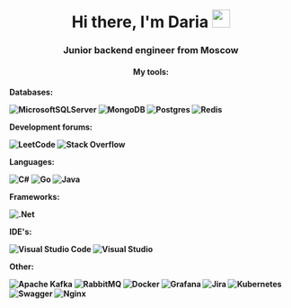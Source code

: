 <h1 align="center">Hi there, I'm Daria</a> 
<img src="https://github.com/blackcater/blackcater/raw/main/images/Hi.gif" height="32"/></h1>
<h3 align="center">Junior backend engineer from Moscow</h3>


<h4 align="center">My tools:<h4>
  
<p2>Databases:<p2>  
  
![MicrosoftSQLServer](https://img.shields.io/badge/Microsoft%20SQL%20Server-CC2927?style=for-the-badge&logo=microsoft%20sql%20server&logoColor=white)   ![MongoDB](https://img.shields.io/badge/MongoDB-%234ea94b.svg?style=for-the-badge&logo=mongodb&logoColor=white)   ![Postgres](https://img.shields.io/badge/postgres-%23316192.svg?style=for-the-badge&logo=postgresql&logoColor=white)   ![Redis](https://img.shields.io/badge/redis-%23DD0031.svg?style=for-the-badge&logo=redis&logoColor=white)

<p2>Development forums:<p2>

![LeetCode](https://img.shields.io/badge/LeetCode-000000?style=for-the-badge&logo=LeetCode&logoColor=#d16c06)   ![Stack Overflow](https://img.shields.io/badge/-Stackoverflow-FE7A16?style=for-the-badge&logo=stack-overflow&logoColor=white)   

<p2>Languages:<p2>

![C#](https://img.shields.io/badge/c%23-%23239120.svg?style=for-the-badge&logo=csharp&logoColor=white)   ![Go](https://img.shields.io/badge/go-%2300ADD8.svg?style=for-the-badge&logo=go&logoColor=white)   ![Java](https://img.shields.io/badge/java-%23ED8B00.svg?style=for-the-badge&logo=openjdk&logoColor=white)   

<p2>Frameworks:<p2>

![.Net](https://img.shields.io/badge/.NET-5C2D91?style=for-the-badge&logo=.net&logoColor=white)   

<p2>IDE's:<p2>

![Visual Studio Code](https://img.shields.io/badge/Visual%20Studio%20Code-0078d7.svg?style=for-the-badge&logo=visual-studio-code&logoColor=white)   ![Visual Studio](https://img.shields.io/badge/Visual%20Studio-5C2D91.svg?style=for-the-badge&logo=visual-studio&logoColor=white)

<p2>Other:<p2>

![Apache Kafka](https://img.shields.io/badge/Apache%20Kafka-000?style=for-the-badge&logo=apachekafka)   ![RabbitMQ](https://img.shields.io/badge/Rabbitmq-FF6600?style=for-the-badge&logo=rabbitmq&logoColor=white)   ![Docker](https://img.shields.io/badge/docker-%230db7ed.svg?style=for-the-badge&logo=docker&logoColor=white)   ![Grafana](https://img.shields.io/badge/grafana-%23F46800.svg?style=for-the-badge&logo=grafana&logoColor=white)   ![Jira](https://img.shields.io/badge/jira-%230A0FFF.svg?style=for-the-badge&logo=jira&logoColor=white)   ![Kubernetes](https://img.shields.io/badge/kubernetes-%23326ce5.svg?style=for-the-badge&logo=kubernetes&logoColor=white)   ![Swagger](https://img.shields.io/badge/-Swagger-%23Clojure?style=for-the-badge&logo=swagger&logoColor=white)   ![Nginx](https://img.shields.io/badge/nginx-%23009639.svg?style=for-the-badge&logo=nginx&logoColor=white)
<!--
**voznikaetnepriyazn/voznikaetnepriyazn** is a ✨ _special_ ✨ repository because its `README.md` (this file) appears on your GitHub profile.

Here are some ideas to get you started:

- 🔭 I’m currently working on ...
- 🌱 I’m currently learning ...
- 👯 I’m looking to collaborate on ...
- 🤔 I’m looking for help with ...
- 💬 Ask me about ...
- 📫 How to reach me: ...
- 😄 Pronouns: ...
- ⚡ Fun fact: ...
-->
